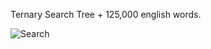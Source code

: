 Ternary Search Tree + 125,000 english words.

![Search](https://raw.github.com/j4n0/trie-suggest/master/pages/screenshot.png)
